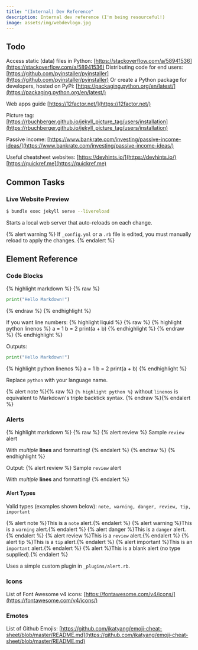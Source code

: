 ```yaml
---
title: "(Internal) Dev Reference"
description: Internal dev reference (I'm being resourceful!)
image: assets/img/webdevlogo.jpg
---
```


## Todo

Access static (data) files in Python: [https://stackoverflow.com/a/58941536](https://stackoverflow.com/a/58941536)
Distributing code for end users: [https://github.com/pyinstaller/pyinstaller](https://github.com/pyinstaller/pyinstaller)
Or create a Python package for developers, hosted on PyPi: [https://packaging.python.org/en/latest/](https://packaging.python.org/en/latest/)

Web apps guide [https://12factor.net/](https://12factor.net/)

Picture tag: [https://rbuchberger.github.io/jekyll_picture_tag/users/installation](https://rbuchberger.github.io/jekyll_picture_tag/users/installation)

Passive income: [https://www.bankrate.com/investing/passive-income-ideas/](https://www.bankrate.com/investing/passive-income-ideas/)

Useful cheatsheet websites:
[https://devhints.io/](https://devhints.io/)
[https://quickref.me](https://quickref.me)

## Common Tasks

### Live Website Preview

```bash
$ bundle exec jekyll serve --livereload
```

Starts a local web server that auto-reloads on each change.

{% alert warning %}
If `_config.yml` or a `.rb` file is edited, you must manually reload to apply the changes.
{% endalert %}

## Element Reference

### Code Blocks

{% highlight markdown %}
{% raw %}
```python
print("Hello Markdown!")
```
{% endraw %}
{% endhighlight %}

If you want line numbers:
{% highlight liquid %}
{% raw %}
{% highlight python linenos %}
a = 1
b = 2
print(a + b)
{% endhighlight %}
{% endraw %}
{% endhighlight %}

Outputs:
```python
print("Hello Markdown!")
```
{% highlight python linenos %}
a = 1
b = 2
print(a + b)
{% endhighlight %}

Replace `python` with your language name.

{% alert note %}{% raw %}
`{% highlight python %}` without `linenos` is equivalent to Markdown's triple backtick syntax.
{% endraw %}{% endalert %}

### Alerts

{% highlight markdown %}
{% raw %}
{% alert review %}
Sample `review` alert

With *multiple* **lines** and formatting!
{% endalert %}
{% endraw %}
{% endhighlight %}

Output:
{% alert review %}
Sample `review` alert

With *multiple* **lines** and formatting!
{% endalert %}

#### Alert Types

Valid types (examples shown below): `note, warning, danger, review, tip, important`

{% alert note %}This is a `note` alert.{% endalert %}
{% alert warning %}This is a `warning` alert.{% endalert %}
{% alert danger %}This is a `danger` alert.{% endalert %}
{% alert review %}This is a `review` alert.{% endalert %}
{% alert tip %}This is a `tip` alert.{% endalert %}
{% alert important %}This is an `important` alert.{% endalert %}
{% alert %}This is a blank alert (no type supplied).{% endalert %}

Uses a simple custom plugin in `_plugins/alert.rb`.

### Icons

List of Font Awesome v4 icons: [https://fontawesome.com/v4/icons/](https://fontawesome.com/v4/icons/)

### Emotes

List of Github Emojis: [https://github.com/ikatyang/emoji-cheat-sheet/blob/master/README.md](https://github.com/ikatyang/emoji-cheat-sheet/blob/master/README.md)
